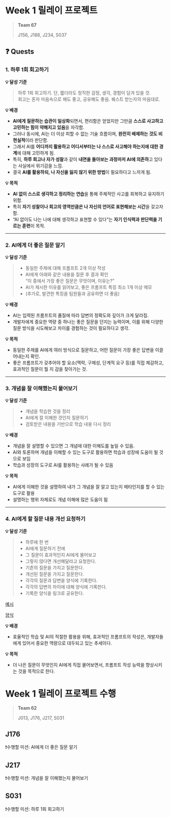 # Week 1 릴레이 프로젝트

> **Team 67**
> 
> J156, J188, J234, S037

## ❓ Quests

### 1. 하루 1회 회고하기

**💡 달성 기준**
> 하루 1회 회고하기. 단, 짧더라도 정직한 감정, 생각, 경험이 담겨 있을 것.</br>
> 회고는 혼자 마음속으로 해도 좋고, 공유해도 좋음. 퀘스트 받는자의 마음대로.

**💡 배경**

- **AI에게 질문하는 습관이 일상화**되면서, 편리함은 얻었지만 그만큼 **스스로 사고하고 고민하는 힘이 약해지고 있음**을 자각함.
- 그러나 동시에, AI는 더 이상 피할 수 없는 기술 흐름이며, **완전히 배제하는 것도 비현실적**이라 판단함.
- 그래서 AI를 **어디까지 활용하고 어디서부터는 나 스스로 사고해야 하는지에 대한 경계**에 대해 고민하게 됨.
- 특히, **하루 회고나 자가 성찰**과 같이 **내면을 돌아보는 과정마저 AI에 의존하**고 있다는 사실에서 위기감을 느낌.
- 결국 **AI를 활용하되, 나 자신을 잃지 않기 위한 방법**이 필요하다고 느끼게 됨.

**💡 목적**

- **AI 없이 스스로 생각하고 정리하는 연습**을 통해 주체적인 사고를 회복하고 유지하기 위함.
- 특히 **자기 성찰이나 회고의 영역만큼은 나 자신의 언어로 표현해보는 시간**을 갖고자 함.
- “AI 없이도 나는 나에 대해 생각하고 표현할 수 있다”는 **자기 인식력과 판단력을 기르는 훈련**이 목적.

---

### 2. AI에게 더 좋은 질문 알기

**💡 달성 기준**
> - 동일한 주제에 대해 프롬프트 2개 이상 작성
> - AI에게 아래와 같은 내용을 질문 후 결과 확인</br>
>   “이 중에서 가장 좋은 질문은 무엇이며, 이유는?”
> - AI가 제시한 이유를 읽어보고, 좋은 프롬프트 특징 최소 1개 이상 메모
> - (추가로, 발견한 특징을 팀원들과 공유하면 더 좋음)


**💡 배경**

- AI는 입력된 프롬프트의 품질에 따라 답변의 정확도와 깊이가 크게 달라짐.
- 개발자에게 중요한 역량 중 하나는 좋은 질문을 던지는 능력이며, 이를 위해 다양한 질문 방식을 시도해보고 차이를 경험하는 것이 필요하다고 생각.

**💡 목적**

- 동일한 주제를 AI에게 여러 방식으로 질문하고, 어떤 질문이 가장 좋은 답변을 이끌어내는지 확인.
- 좋은 프롬프트가 갖추어야 할 요소(맥락, 구체성, 단계적 요구 등)를 직접 체감하고, 효과적인 질문이 뭘 지 감을 찾아가는 것.

---

### 3. 개념을 잘 이해했는지 물어보기

**💡 달성 기준**
> - 개념을 학습한 것을 정리
> - AI에게 잘 이해한 것인지 질문하기
> - 검토받은 내용을 기반으로 학습 내용 다시 정리


**💡 배경**

- 개념을 잘 설명할 수 있으면 그 개념에 대한 이해도를 높일 수 있음. 
- AI와 토론하며 개념을 이해할 수 있는 도구로 활용하면 학습과 성장에 도움이 될 것으로 보임
- 학습과 성장의 도구로 AI를 활용하는 사례가 될 수 있음


**💡 목적**

- AI에게 이해한 것을 설명하여 내가 그 개념을 잘 알고 있는지 메타인지를 할 수 있는 도구로 활용
- 설명하는 행위 자체로도 개념 이해에 많은 도움이 됨

---

### 4. AI에게 할 질문 내용 개선 요청하기

**💡 달성 기준**
> - 하루에 한 번
> - AI에게 질문하기 전에
> - 그 질문이 효과적인지  AI에게 물어보고
> - 그렇지 않다면 개선해달라고 요청한다.
> - 기존의 질문을 가지고 질문한다.
> - 개선된 질문을 가지고 질문한다.
> - 각각의 질문과 답변을 양식에 기록한다.
> - 각각의 답변의 차이에 대해 양식에 기록한다.
> - 기록한 양식을 링크로 공유한다.

[예시](https://docs.google.com/document/d/1_3KtkESluOEbdcso9SEwdoU6z-hWXg8EomyL4iuBwAU/edit?tab=t.flnm3br5nrex)

[양식](https://docs.google.com/document/d/1liia1Rir4WXHZqQj3PhQQGDTKVhUbv7yIMhZ15aX4LE/edit?tab=t.0)

**💡 배경**

- 효율적인 학습 및 AI의 적절한 활용을 위해, 효과적인 프롬프트의 작성은, 개발자들에게 있어서 중요한 역량으로 대두되고 있는 추세이다.

**💡 목적**

- 더 나은 질문이 무엇인지 AI에게 직접 물어보면서, 프롬프트 작성 능력을 향상시키는 것을 목적으로 한다.


# Week 1 릴레이 프로젝트 수행

> **Team 62**
> 
> J013, J176, J217, S031

## J176

❗️수행할 미션: AI에게 더 좋은 질문 알기

## J217

❗️수행할 미션: 개념을 잘 이해했는지 물어보기

## S031

❗️수행할 미션: 하루 1회 회고하기


